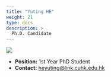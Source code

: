 ```yaml
---
title: "Yuting HE"
weight: 21
type: docs
description: >
  Ph.D. Candidate
---
```


<div class="member-photo-frame wk-desk-4 wk-ipadp-4 wk-mobile-12 wk-tab-12">
    <div class=".member-photo-image">
     <img src="/images/members/HE-Yuting.jpg">
    </div>
</div>

 - **Position:** 1st Year PhD Student
 - **Contact:** [heyuting@link.cuhk.edu.hk](heyuting@link.cuhk.edu.hk)